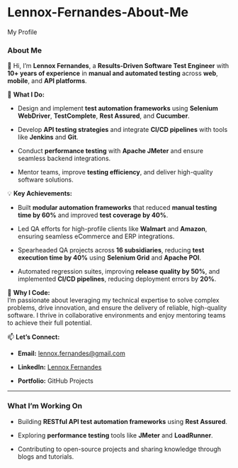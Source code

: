 # Lennox-Fernandes-About-Me
My Profile
### **About Me**

👋 Hi, I’m  **Lennox Fernandes**, a  **Results-Driven Software Test Engineer**  with  **10+ years of experience**  in  **manual and automated testing**  across  **web**,  **mobile**, and  **API platforms**.

🔧  **What I Do:**

-   Design and implement  **test automation frameworks**  using  **Selenium WebDriver**,  **TestComplete**,  **Rest Assured**, and  **Cucumber**.
    
-   Develop  **API testing strategies**  and integrate  **CI/CD pipelines**  with tools like  **Jenkins**  and  **Git**.
    
-   Conduct  **performance testing**  with  **Apache JMeter**  and ensure seamless backend integrations.
    
-   Mentor teams, improve  **testing efficiency**, and deliver high-quality software solutions.
    

💡  **Key Achievements:**

-   Built  **modular automation frameworks**  that reduced  **manual testing time by 60%**  and improved  **test coverage by 40%**.
    
-   Led QA efforts for high-profile clients like  **Walmart**  and  **Amazon**, ensuring seamless eCommerce and ERP integrations.
    
-   Spearheaded QA projects across  **16 subsidiaries**, reducing  **test execution time by 40%**  using  **Selenium Grid**  and  **Apache POI**.
    
-   Automated regression suites, improving  **release quality by 50%**, and implemented  **CI/CD pipelines**, reducing deployment errors by  **20%**.
    

🚀  **Why I Code:**  
I’m passionate about leveraging my technical expertise to solve complex problems, drive innovation, and ensure the delivery of reliable, high-quality software. I thrive in collaborative environments and enjoy mentoring teams to achieve their full potential.

📫  **Let’s Connect:**

-   **Email:**  [lennox.fernandes@gmail.com](https://mailto:lennox.fernandes@gmail.com/)
    
-   **LinkedIn:**  [Lennox Fernandes](https://www.linkedin.com/in/lennox-fernandes)
    
-   **Portfolio:**  GitHub Projects
    

----------

### **What I’m Working On**

-   Building  **RESTful API test automation frameworks**  using  **Rest Assured**.
    
-   Exploring  **performance testing**  tools like  **JMeter**  and  **LoadRunner**.
    
-   Contributing to open-source projects and sharing knowledge through blogs and tutorials.
